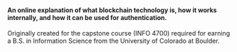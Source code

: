 #### An online explanation of what blockchain technology is, how it works internally, and how it can be used for authentication.
Originally created for the capstone course (INFO 4700) required for earning a B.S. in Information Science from the University of Colorado at Boulder.
